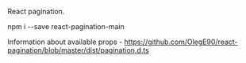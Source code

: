 React pagination.

npm i --save react-pagination-main

Information about available props - https://github.com/OlegE90/react-pagination/blob/master/dist/pagination.d.ts